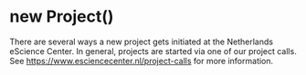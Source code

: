 # new Project()

There are several ways a new project gets initiated at the Netherlands eScience Center. In general, projects are started via one of our project calls. See https://www.esciencecenter.nl/project-calls for more information.
